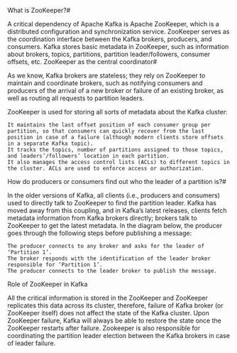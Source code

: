 What is ZooKeeper?#

A critical dependency of Apache Kafka is Apache ZooKeeper, which is a distributed configuration and synchronization service. ZooKeeper serves as the coordination interface between the Kafka brokers, producers, and consumers. Kafka stores basic metadata in ZooKeeper, such as information about brokers, topics, partitions, partition leader/followers, consumer offsets, etc.
ZooKeeper as the central coordinator#

As we know, Kafka brokers are stateless; they rely on ZooKeeper to maintain and coordinate brokers, such as notifying consumers and producers of the arrival of a new broker or failure of an existing broker, as well as routing all requests to partition leaders.

ZooKeeper is used for storing all sorts of metadata about the Kafka cluster:

    It maintains the last offset position of each consumer group per partition, so that consumers can quickly recover from the last position in case of a failure (although modern clients store offsets in a separate Kafka topic).
    It tracks the topics, number of partitions assigned to those topics, and leaders’/followers’ location in each partition.
    It also manages the access control lists (ACLs) to different topics in the cluster. ACLs are used to enforce access or authorization.

How do producers or consumers find out who the leader of a partition is?#

In the older versions of Kafka, all clients (i.e., producers and consumers) used to directly talk to ZooKeeper to find the partition leader. Kafka has moved away from this coupling, and in Kafka’s latest releases, clients fetch metadata information from Kafka brokers directly; brokers talk to ZooKeeper to get the latest metadata. In the diagram below, the producer goes through the following steps before publishing a message:

    The producer connects to any broker and asks for the leader of ‘Partition 1’.
    The broker responds with the identification of the leader broker responsible for ‘Partition 1’.
    The producer connects to the leader broker to publish the message.

Role of ZooKeeper in Kafka

All the critical information is stored in the ZooKeeper and ZooKeeper replicates this data across its cluster, therefore, failure of Kafka broker (or ZooKeeper itself) does not affect the state of the Kafka cluster. Upon ZooKeeper failure, Kafka will always be able to restore the state once the ZooKeeper restarts after failure. Zookeeper is also responsible for coordinating the partition leader election between the Kafka brokers in case of leader failure.
